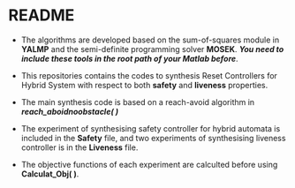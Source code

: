 # README

- The algorithms are developed based on the sum-of-squares module in **YALMP** and the semi-definite programming solver **MOSEK**. ***You need to include these tools in the root path of your Matlab before***.

- This repositories contains the codes to synthesis Reset Controllers for Hybrid System with respect to both **safety** and **liveness** properties.
- The main synthesis code is based on a reach-avoid algorithm in ***reach_aboidnoobstacle( )***
- The experiment of synthesising safety controller for hybrid automata is included in the **Safety** file, and two experiments of synthesising liveness controller is in the **Liveness** file.
- The objective functions of each experiment are calculted before using **Calculat_Obj( )**.

